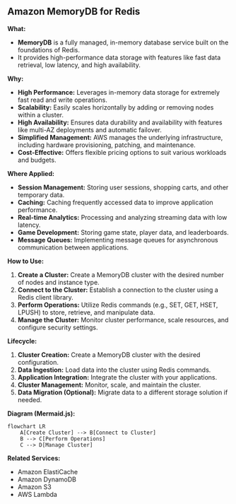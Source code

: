 ## Amazon MemoryDB for Redis

**What:**

* **MemoryDB** is a fully managed, in-memory database service built on the foundations of Redis. 
* It provides high-performance data storage with features like fast data retrieval, low latency, and high availability. 

**Why:**

* **High Performance:** Leverages in-memory data storage for extremely fast read and write operations.
* **Scalability:** Easily scales horizontally by adding or removing nodes within a cluster. 
* **High Availability:** Ensures data durability and availability with features like multi-AZ deployments and automatic failover.
* **Simplified Management:** AWS manages the underlying infrastructure, including hardware provisioning, patching, and maintenance.
* **Cost-Effective:** Offers flexible pricing options to suit various workloads and budgets.

**Where Applied:**

* **Session Management:** Storing user sessions, shopping carts, and other temporary data.
* **Caching:** Caching frequently accessed data to improve application performance.
* **Real-time Analytics:** Processing and analyzing streaming data with low latency.
* **Game Development:** Storing game state, player data, and leaderboards.
* **Message Queues:** Implementing message queues for asynchronous communication between applications.

**How to Use:**

1. **Create a Cluster:** Create a MemoryDB cluster with the desired number of nodes and instance type.
2. **Connect to the Cluster:** Establish a connection to the cluster using a Redis client library.
3. **Perform Operations:** Utilize Redis commands (e.g., SET, GET, HSET, LPUSH) to store, retrieve, and manipulate data.
4. **Manage the Cluster:** Monitor cluster performance, scale resources, and configure security settings.

**Lifecycle:**

1. **Cluster Creation:** Create a MemoryDB cluster with the desired configuration.
2. **Data Ingestion:** Load data into the cluster using Redis commands.
3. **Application Integration:** Integrate the cluster with your applications.
4. **Cluster Management:** Monitor, scale, and maintain the cluster.
5. **Data Migration (Optional):** Migrate data to a different storage solution if needed.

**Diagram (Mermaid.js):**

```mermaid
flowchart LR
    A[Create Cluster] --> B[Connect to Cluster]
    B --> C[Perform Operations]
    C --> D[Manage Cluster]
```

**Related Services:**

* Amazon ElastiCache
* Amazon DynamoDB
* Amazon S3
* AWS Lambda
